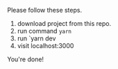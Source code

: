 Please follow these steps.

1. download project from this repo.
2. run command `yarn`
3. run `yarn dev
4. visit localhost:3000

You're done!